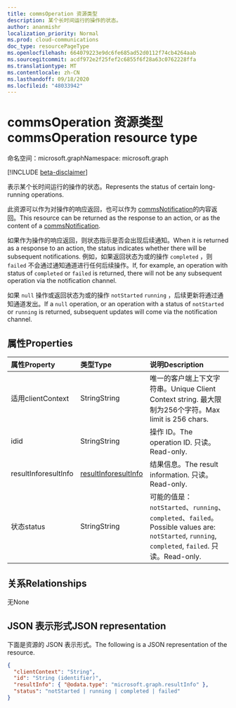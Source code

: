 ```yaml
---
title: commsOperation 资源类型
description: 某个长时间运行的操作的状态。
author: ananmishr
localization_priority: Normal
ms.prod: cloud-communications
doc_type: resourcePageType
ms.openlocfilehash: 664079223e9dc6fe685ad52d0112f74cb4264aab
ms.sourcegitcommit: acdf972e2f25fef2c6855f6f28a63c0762228ffa
ms.translationtype: MT
ms.contentlocale: zh-CN
ms.lasthandoff: 09/18/2020
ms.locfileid: "48033942"
---
```

# <a name="commsoperation-resource-type"></a><span data-ttu-id="48ef6-103">commsOperation 资源类型</span><span class="sxs-lookup"><span data-stu-id="48ef6-103">commsOperation resource type</span></span>

<span data-ttu-id="48ef6-104">命名空间：microsoft.graph</span><span class="sxs-lookup"><span data-stu-id="48ef6-104">Namespace: microsoft.graph</span></span>

[!INCLUDE [beta-disclaimer](../../includes/beta-disclaimer.md)]

<span data-ttu-id="48ef6-105">表示某个长时间运行的操作的状态。</span><span class="sxs-lookup"><span data-stu-id="48ef6-105">Represents the status of certain long-running operations.</span></span>

<span data-ttu-id="48ef6-106">此资源可以作为对操作的响应返回，也可以作为 [commsNotification](commsNotification.md)的内容返回。</span><span class="sxs-lookup"><span data-stu-id="48ef6-106">This resource can be returned as the response to an action, or as the content of a [commsNotification](commsNotification.md).</span></span>  

<span data-ttu-id="48ef6-107">如果作为操作的响应返回，则状态指示是否会出现后续通知。</span><span class="sxs-lookup"><span data-stu-id="48ef6-107">When it is returned as a response to an action, the status indicates whether there will be subsequent notifications.</span></span> <span data-ttu-id="48ef6-108">例如，如果返回状态为或的操作 `completed` ，则 `failed` 不会通过通知通道进行任何后续操作。</span><span class="sxs-lookup"><span data-stu-id="48ef6-108">If, for example, an operation with status of `completed` or `failed` is returned,  there will not be any subsequent operation via the notification channel.</span></span> 

<span data-ttu-id="48ef6-109">如果 `null` 操作或返回状态为或的操作 `notStarted` `running` ，后续更新将通过通知通道发出。</span><span class="sxs-lookup"><span data-stu-id="48ef6-109">If a `null` operation, or an operation with a status of `notStarted` or `running` is returned, subsequent updates will come via the notification channel.</span></span>

## <a name="properties"></a><span data-ttu-id="48ef6-110">属性</span><span class="sxs-lookup"><span data-stu-id="48ef6-110">Properties</span></span>

| <span data-ttu-id="48ef6-111">属性</span><span class="sxs-lookup"><span data-stu-id="48ef6-111">Property</span></span>           | <span data-ttu-id="48ef6-112">类型</span><span class="sxs-lookup"><span data-stu-id="48ef6-112">Type</span></span>                        | <span data-ttu-id="48ef6-113">说明</span><span class="sxs-lookup"><span data-stu-id="48ef6-113">Description</span></span>                                                                     |
| :----------------- | :-------------------------- | :-------------------------------------------------------------------------------|
| <span data-ttu-id="48ef6-114">适用</span><span class="sxs-lookup"><span data-stu-id="48ef6-114">clientContext</span></span>      | <span data-ttu-id="48ef6-115">String</span><span class="sxs-lookup"><span data-stu-id="48ef6-115">String</span></span>                      | <span data-ttu-id="48ef6-116">唯一的客户端上下文字符串。</span><span class="sxs-lookup"><span data-stu-id="48ef6-116">Unique Client Context string.</span></span> <span data-ttu-id="48ef6-117">最大限制为256个字符。</span><span class="sxs-lookup"><span data-stu-id="48ef6-117">Max limit is 256 chars.</span></span>                           |
| <span data-ttu-id="48ef6-118">id</span><span class="sxs-lookup"><span data-stu-id="48ef6-118">id</span></span>                 | <span data-ttu-id="48ef6-119">String</span><span class="sxs-lookup"><span data-stu-id="48ef6-119">String</span></span>                      | <span data-ttu-id="48ef6-120">操作 ID。</span><span class="sxs-lookup"><span data-stu-id="48ef6-120">The operation ID.</span></span> <span data-ttu-id="48ef6-121">只读。</span><span class="sxs-lookup"><span data-stu-id="48ef6-121">Read-only.</span></span>                                                    |
| <span data-ttu-id="48ef6-122">resultInfo</span><span class="sxs-lookup"><span data-stu-id="48ef6-122">resultInfo</span></span>         | [<span data-ttu-id="48ef6-123">resultInfo</span><span class="sxs-lookup"><span data-stu-id="48ef6-123">resultInfo</span></span>](resultinfo.md) | <span data-ttu-id="48ef6-124">结果信息。</span><span class="sxs-lookup"><span data-stu-id="48ef6-124">The result information.</span></span> <span data-ttu-id="48ef6-125">只读。</span><span class="sxs-lookup"><span data-stu-id="48ef6-125">Read-only.</span></span>                                              |
| <span data-ttu-id="48ef6-126">状态</span><span class="sxs-lookup"><span data-stu-id="48ef6-126">status</span></span>             | <span data-ttu-id="48ef6-127">String</span><span class="sxs-lookup"><span data-stu-id="48ef6-127">String</span></span>                      | <span data-ttu-id="48ef6-128">可能的值是：`notStarted`、`running`、`completed`、`failed`。</span><span class="sxs-lookup"><span data-stu-id="48ef6-128">Possible values are: `notStarted`, `running`, `completed`, `failed`.</span></span> <span data-ttu-id="48ef6-129">只读。</span><span class="sxs-lookup"><span data-stu-id="48ef6-129">Read-only.</span></span> |

## <a name="relationships"></a><span data-ttu-id="48ef6-130">关系</span><span class="sxs-lookup"><span data-stu-id="48ef6-130">Relationships</span></span>
<span data-ttu-id="48ef6-131">无</span><span class="sxs-lookup"><span data-stu-id="48ef6-131">None</span></span>

## <a name="json-representation"></a><span data-ttu-id="48ef6-132">JSON 表示形式</span><span class="sxs-lookup"><span data-stu-id="48ef6-132">JSON representation</span></span>

<span data-ttu-id="48ef6-133">下面是资源的 JSON 表示形式。</span><span class="sxs-lookup"><span data-stu-id="48ef6-133">The following is a JSON representation of the resource.</span></span>

<!-- {
  "blockType": "resource",
  "optionalProperties": [

  ],
  "@odata.type": "microsoft.graph.commsOperation"
}-->
```json
{
  "clientContext": "String",
  "id": "String (identifier)",
  "resultInfo": { "@odata.type": "microsoft.graph.resultInfo" },
  "status": "notStarted | running | completed | failed"
}
```

<!-- uuid: 8fcb5dbc-d5aa-4681-8e31-b001d5168d79
2015-10-25 14:57:30 UTC -->
<!--
{
  "type": "#page.annotation",
  "description": "commsOperation resource",
  "keywords": "",
  "section": "documentation",
  "tocPath": "",
  "suppressions": []
}
-->


